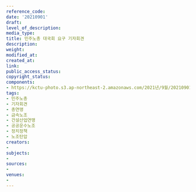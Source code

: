 ```yaml
---
reference_code: 
date: '20210901'
draft: 
level_of_description: 
media_type: 
title: 민주노총 대국회 요구 기자회견
description: 
weight: 
modified_at: 
created_at: 
link: 
public_access_status: 
copyright_status: 
components:
- https://kctu-photo.s3.ap-northeast-2.amazonaws.com/2021년/9월/20210901-민주노총+대국회+요구+기자회견_민주노총_기자회견_총연맹_금속노조_건설산업연맹_공공운수노조_정치정책_노조탄압/_1D20120.jpg
tags:
- 민주노총
- 기자회견
- 총연맹
- 금속노조
- 건설산업연맹
- 공공운수노조
- 정치정책
- 노조탄압
creators:
- 
subjects:
- 
sources:
- 
venues:
- 
---
```

